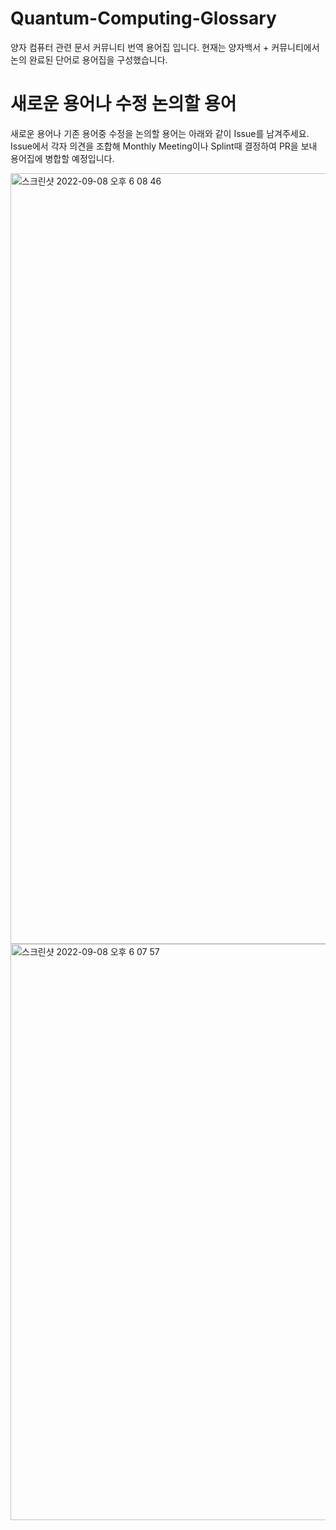 # Quantum-Computing-Glossary

양자 컴퓨터 관련 문서 커뮤니티 번역 용어집 입니다. 현재는 양자백서 + 커뮤니티에서 논의 완료된 단어로 용어집을 구성했습니다.

# 새로운 용어나 수정 논의할 용어

새로운 용어나 기존 용어중 수정을 논의할 용어는 아래와 같이 Issue를 남겨주세요. Issue에서 각자 의견을 조합해 Monthly Meeting이나 Splint때 결정하여 PR을 보내 용어집에 병합할 예정입니다.

<img width="1233" alt="스크린샷 2022-09-08 오후 6 08 46" src="https://user-images.githubusercontent.com/79438062/189083116-b6a21fde-8f40-4c67-a5d4-5dde0c8a7fc4.png">

<img width="922" alt="스크린샷 2022-09-08 오후 6 07 57" src="https://user-images.githubusercontent.com/79438062/189083182-e8997867-f64d-46de-bc07-3fa1d555eef6.png">
